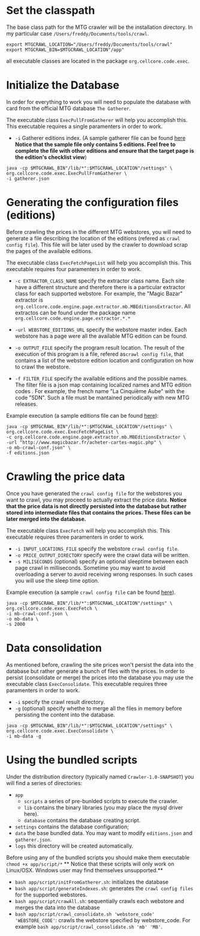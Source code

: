 Set the classpath
=================

The base class path for the MTG crawler will be the installation directory. In my particular case `/Users/freddy/Documents/tools/crawl`.

```
export MTGCRAWL_LOCATION="/Users/freddy/Documents/tools/crawl"
export MTGCRAWL_BIN=$MTGCRAWL_LOCATION"/app"
```

all executable classes are located in the package `org.cellcore.code.exec`.

Initialize the Database
=======================
In order for everything to work you will need to populate the database with card from the official MTG database ``The Gatherer``.


The executable class ``ExecPullFromGatherer`` will help you accomplish this. This executable requires a single paramenters in order to work.

* `-i` Gatherer editions index. (A sample gatherer file can be found [here](https://github.com/drfmunoz/mtg-price-crawler/blob/master/mtg.distrib/src/main/resources/data/gatherer.json) **Notice that the sample file only contains 5 editions. Feel free to complete the file with other editions and ensure that the target page is the edition's checklist view**)

```
java -cp $MTGCRAWL_BIN"/lib/*":$MTGCRAWL_LOCATION"/settings" \
org.cellcore.code.exec.ExecPullFromGatherer \
-i gatherer.json
```


Generating the configuration files (editions)
=============================================

Before crawling the prices in the different MTG webstores, you will need to generate a file describing the location of the editions (refered as `crawl config file`). This file will be later used by the crawler to download scrap the pages of the available editions.

The executable class ``ExecFetchPageList`` will help you accomplish this. This executable requires four paramenters in order to work.

* `-c EXTRACTOR_CLASS_NAME` specify the extractor class name. Each site have a different structure and therefore there is a particular extractor class for each supported webstore. For example, the "Magic Bazar" extractor is `org.cellcore.code.engine.page.extractor.mb.MBEditionsExtractor`. All extractos can be found under the package name  `org.cellcore.code.engine.page.extractor.*.*`

* `-url WEBSTORE_EDITIONS_URL` specify the webstore master index. Each webstore has a page were all the available MTG edition can be found.

* `-o OUTPUT_FILE` specify the program result location. The result of the execution of this program is a file, refered as`crawl config file`, that contains a list of the webstore edition location and configuration on how to crawl the webstore.

* `-f FILTER_FILE` specify the available editions and the possible names. The filter file is a json map containing localized names and MTG edition codes . For example, the french name "La Cinquième Aube" with the code "5DN". Such a file must be mantained periodically with new MTG releases.

Example execution (a sample editions file can be found [here](https://github.com/drfmunoz/mtg-price-crawler/blob/master/mtg.distrib/src/main/resources/data/editions.json)):


```
java -cp $MTGCRAWL_BIN"/lib/*":$MTGCRAWL_LOCATION"/settings" \
org.cellcore.code.exec.ExecFetchPageList \
-c org.cellcore.code.engine.page.extractor.mb.MBEditionsExtractor \
-url "http://www.magicbazar.fr/acheter-cartes-magic.php" \
-o mb-crawl-conf.json" \
-f editions.json
```

Crawling the price data
=======================

Once you have generated the `crawl config file` for the webstores you want to crawl, you may proceed to actually extract the price data. **Notice that the price data is not directly persisted into the database but rather stored into intermediate files that contains the prices. These files can be later merged into the database.**

The executable class ``ExecFetch`` will help you accomplish this. This executable requires three paramenters in order to work.

* `-i INPUT_LOCATIONS_FILE` specify the webstore `crawl config file`.
* `-o PRICE_OUTPUT_DIRECTORY` specify were the crawl data will be written.
* `-s MILISECONDS` (optional) specify an optional sleeptime between each page crawl in milliseconds. Sometime you may want to avoid overloading a server to avoid receiving wrong responses. In such cases you will use the sleep time option.

Example execution (a sample `crawl config file` can be found [here](https://github.com/drfmunoz/mtg-price-crawler/blob/master/mtg.distrib/src/main/resources/data/mb/mb-crawl-conf.json)).

```
java -cp $MTGCRAWL_BIN"/lib/*":$MTGCRAWL_LOCATION"/settings" \
org.cellcore.code.exec.ExecFetch \
-i mb-crawl-conf.json \
-o mb-data \
-s 2000
```



Data consolidation
=========================================

As mentioned before, crawling the site prices won't persist the data into the database but rather generate a bunch of files with the prices. In order to persist (consolidate or merge) the prices into the database you may use the executable class ``ExecConsolidate``. This executable requires three paramenters in order to work. 

* `-i` specify the crawl result directory.
* `-g` (optional) specify whethe to merge all the files in memory before persisting the content into the database.

```
java -cp $MTGCRAWL_BIN"/lib/*":$MTGCRAWL_LOCATION"/settings" \
org.cellcore.code.exec.ExecConsolidate \
-i mb-data -g
```


Using the bundled scripts
=========================

Under the distribution directory (typically named `Crawler-1.0-SNAPSHOT`) you will find a series of directories:

* `app`
	* `scripts` a series of pre-bunlded scripts to execute the crawler.
	* `lib` contains the binary libraries (you may place the mysql driver here).
	* `database` contains the database creating script.
* `settings` contains the database configuration;
* `data` the base bundled data. You may want to modify `editions.json` and `gatherer.json`.
* `logs` this directory will be created automatically.


Before using any of the bundled scripts you should make them executable ``chmod +x app/script/*`` ** Notice that these scripts will only work on Linux/OSX. Windows user may find themselves unsupported.**

* `bash app/script/initFromGatherer.sh`: initializes the database
* `bash app/script/generateIndexes.sh`: generates the `crawl config files` for the supported webstores.
* `bash app/script/crawAll.sh`: sequentially crawls each webstore and merges the data into the database
* `bash app/script/crawl_consolidate.sh 'webstore_code' 'WEBSTORE_CODE'`: crawls the webstore specified by webstore_code. For example `bash app/script/crawl_consolidate.sh 'mb' 'MB'`.


